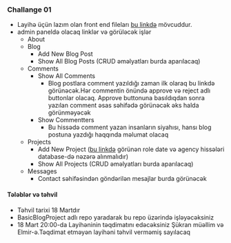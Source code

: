 ### Challange 01

- Layihə üçün lazım olan front end fileları [bu linkdə](https://github.com/PragmatechEducation/Python03/tree/main/challange01/FrontEndFiles) mövcuddur.
- admin paneldə olacaq linklər və görüləcək işlər
    - About
    - Blog
        - Add New Blog Post
        - Show All Blog Posts (CRUD əməlyatları burda aparılacaq)
    - Comments
        - Show All Comments
            - Blog postlara comment yazıldığı zaman ilk olaraq bu linkdə görünəcək.Hər commentin önündə approve və reject adlı buttonlar olacaq. Approve buttonuna basıldıqdan sonra yazılan comment əsas səhifədə görünəcək əks halda görünməyəcək
        - Show Commentters
            - Bu hissədə comment yazan insanların siyahısı, hansı blog postuna yazdığı haqqında məlumat olacaq
    - Projects
        - Add New Project ([bu linkdə](https://prnt.sc/gABJiFW8uUnV) görünən role date və agency hissələri database-də nəzərə alınmalıdır)
        - Show All Projects (CRUD əməlyatları burda aparılacaq)
    - Messages
        - Contact səhifəsindən göndərilən mesajlar burda görünəcək
    

#### Tələblər və təhvil
- Təhvil tarixi 18 Martdır
- BasicBlogProject adlı  repo yaradarak bu repo üzərində işləyəcəksiniz
- 18 Mart 20:00-da Layihəninin təqdimatını edəcəksiniz Şükran müəllim və Elmir-ə.Təqdimat etməyən layihəni təhvil verməmiş sayılacaq

    
    